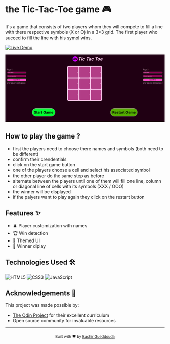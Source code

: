
# the Tic-Tac-Toe game 🎮

It's a game that consists of two players whom they will compete to fill a line with there respective symbols (X or O) in a 3*3 grid.
The first player who succed to fill the line with his symol wins.

[![Live Demo](https://img.shields.io/badge/Live-Demo-brightgreen)](https://aleksey-kerkin.github.io/odin-tic-tac-toe/)


![Game Screenshot](./assets/Screenshot%20from%202025-01-31%2011-05-06.png)

## How to play the game ?
*   first the players need to choose there names and symbols (both need to be different)
* confirm their crendentials
* click on the start game button
* one of the players choose a cell and select his associated symbol 
* the other player do the same step as before 
* alternate between the players until one of them will fill one line, column or diagonal line of cells with its symbols (XXX / OOO)
* the winner will be displayed
* if the palyers want to play again they click on the restart button





## Features ✨

- ♟️ Player customization with names
- 🏆 Win detection 
- 🎨 Themed UI 
- 🎉 Winner diplay

## Technologies Used 🛠️

![HTML5](https://img.shields.io/badge/HTML5-E34F26?logo=html5&logoColor=white)
![CSS3](https://img.shields.io/badge/CSS3-1572B6?logo=css3&logoColor=white)
![JavaScript](https://img.shields.io/badge/JavaScript-F7DF1E?logo=javascript&logoColor=black)


## Acknowledgements 🙏

This project was made possible by:

- [The Odin Project](https://www.theodinproject.com) for their excellent curriculum
- Open source community for invaluable resources

---

<div align="center">
  <sub>Built with ❤️ by <a href="https://github.com/aleksey-kerkin">Bachir Gueddouda</a></sub>
</div>
